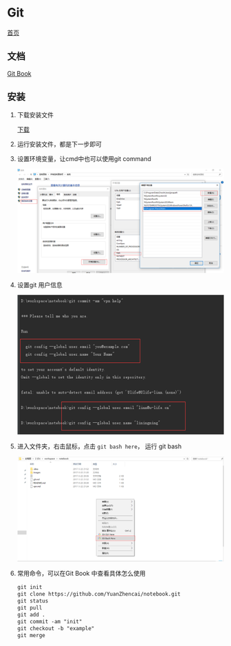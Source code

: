 # Git

[首页](https://git-scm.com/)

## 文档

[Git Book](https://git-scm.com/book/zh/v2)

## 安装

1.  下载安装文件

    [下载](https://git-scm.com/downloads)

2.  运行安装文件，都是下一步即可

3.  设置环境变量，让cmd中也可以使用git command

    ![3.png](images/git/3.png)
     
4.  设置git 用户信息

    ![4.png](images/git/4.png)

5.  进入文件夹，右击鼠标，点击 `git bash here`， 运行 git bash
    
    ![5.png](images/git/5.png)

6.  常用命令，可以在Git Book 中查看具体怎么使用

        git init
        git clone https://github.com/YuanZhencai/notebook.git
        git status
        git pull
        git add .
        git commit -am "init"
        git checkout -b "example"
        git merge